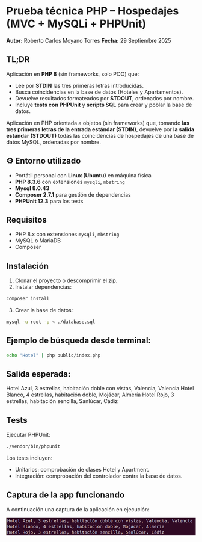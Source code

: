 # Prueba técnica PHP – Hospedajes (MVC + MySQLi + PHPUnit)

**Autor:** Roberto Carlos Moyano Torres
**Fecha:** 29 Septiembre 2025

## TL;DR
Aplicación en **PHP 8** (sin frameworks, solo POO) que:  
- Lee por **STDIN** las tres primeras letras introducidas.  
- Busca coincidencias en la base de datos (Hoteles y Apartamentos).  
- Devuelve resultados formateados por **STDOUT**, ordenados por nombre.  
- Incluye **tests con PHPUnit** y **scripts SQL** para crear y poblar la base de datos.  


Aplicación en PHP orientada a objetos (sin frameworks) que, tomando **las tres primeras letras de la entrada estándar (STDIN)**, devuelve por **la salida estándar (STDOUT)** todas las coincidencias de hospedajes de una base de datos MySQL, ordenadas por nombre.  

## ⚙️ Entorno utilizado
- Portátil personal con **Linux (Ubuntu)** en máquina física  
- **PHP 8.3.6** con extensiones `mysqli`, `mbstring`  
- **Mysql 8.0.43**
- **Composer 2.7.1** para gestión de dependencias  
- **PHPUnit 12.3** para los tests  

## Requisitos
- PHP 8.x con extensiones `mysqli`, `mbstring`
- MySQL o MariaDB
- Composer

## Instalación
1. Clonar el proyecto o descomprimir el zip.
2. Instalar dependencias:

```bash
composer install
```

3. Crear la base de datos:

```bash
mysql -u root -p < ./database.sql
```

## Ejemplo de búsqueda desde terminal:

```bash
echo "Hotel" | php public/index.php
```

## Salida esperada:
Hotel Azul, 3 estrellas, habitación doble con vistas, Valencia, Valencia
Hotel Blanco, 4 estrellas, habitación doble, Mojácar, Almería
Hotel Rojo, 3 estrellas, habitación sencilla, Sanlúcar, Cádiz

## Tests
Ejecutar PHPUnit:

```bash
./vendor/bin/phpunit
```

Los tests incluyen:
- Unitarios: comprobación de clases Hotel y Apartment.
- Integración: comprobación del controlador contra la base de datos.

## Captura de la app funcionando
A continuación una captura de la aplicación en ejecución:

![Captura de la app funcionando](docs/image.png)

